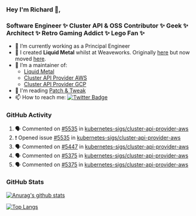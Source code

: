 ### Hey I'm Richard 👋, 

<h3 align="left">Software Engineer ✨ Cluster API & OSS Contributor ✨ Geek ✨ Architect ✨ Retro Gaming Addict ✨ Lego Fan ✨</h3>

- 🔭 I’m currently working as a Principal Engineer
- 📯 I created **Liquid Metal** whilst at Weaveworks. Originally [here](https://github.com/weaveworks-liquidmetal) but now moved [here](https://github.com/liquidmetal-dev).
- 👯 I’m a maintainer of:
  -  [Liquid Metal](https://github.com/liquidmetal-dev)
  -  [Cluster API Provider AWS](https://github.com/kubernetes-sigs/cluster-api-provider-aws)
  -  [Cluster API Provider GCP](https://github.com/kubernetes-sigs/cluster-api-provider-gcp)
- 💬 I'm reading [Patch & Tweak](https://bjooks.com/products/patch-tweak-exploring-modular-synthesis)
- 📫 How to reach me: [![Twitter Badge](https://img.shields.io/badge/-@fruit_case-00acee?style=flat&logo=Twitter&logoColor=white)](https://twitter.com/intent/follow?screen_name=fruit_case "Follow on Twitter")

### GitHub Activity 

<!--START_SECTION:activity-->
1. 🗣 Commented on [#5535](https://github.com/kubernetes-sigs/cluster-api-provider-aws/issues/5535#issuecomment-2955260829) in [kubernetes-sigs/cluster-api-provider-aws](https://github.com/kubernetes-sigs/cluster-api-provider-aws)
2. ❗ Opened issue [#5535](https://github.com/kubernetes-sigs/cluster-api-provider-aws/issues/5535) in [kubernetes-sigs/cluster-api-provider-aws](https://github.com/kubernetes-sigs/cluster-api-provider-aws)
3. 🗣 Commented on [#5447](https://github.com/kubernetes-sigs/cluster-api-provider-aws/pull/5447#issuecomment-2955206565) in [kubernetes-sigs/cluster-api-provider-aws](https://github.com/kubernetes-sigs/cluster-api-provider-aws)
4. 🗣 Commented on [#5375](https://github.com/kubernetes-sigs/cluster-api-provider-aws/pull/5375#issuecomment-2955153315) in [kubernetes-sigs/cluster-api-provider-aws](https://github.com/kubernetes-sigs/cluster-api-provider-aws)
5. 🗣 Commented on [#5375](https://github.com/kubernetes-sigs/cluster-api-provider-aws/pull/5375#issuecomment-2955152698) in [kubernetes-sigs/cluster-api-provider-aws](https://github.com/kubernetes-sigs/cluster-api-provider-aws)
<!--END_SECTION:activity-->

### GitHub Stats

[![Anurag's github stats](https://github-readme-stats.vercel.app/api?username=richardcase&count_private=true&show_icons=true)](https://github.com/anuraghazra/github-readme-stats)

[![Top Langs](https://github-readme-stats.vercel.app/api/top-langs/?username=richardcase&hide=html&layout=compact)](https://github.com/anuraghazra/github-readme-stats)
